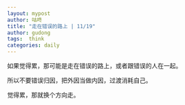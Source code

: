 ```yaml
---
layout: mypost
author: 咕咚
title: "走在错误的路上 | 11/19"
author: gudong
tags:  think
categories: daily
---
```


如果觉得累，那可能是走在错误的路上，或者跟错误的人在一起。

所以不要错误归因，把外因当做内因，过渡消耗自己。

觉得累，那就换个方向走。
